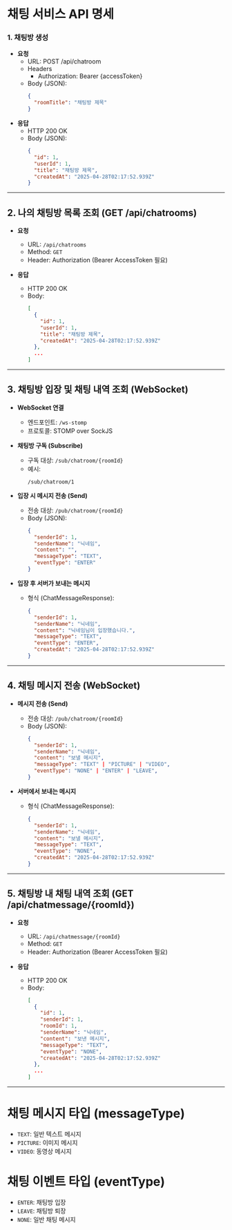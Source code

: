# 채팅 서비스 API 명세
### 1. 채팅방 생성
- **요청**
  - URL: POST /api/chatroom
  - Headers
    - Authorization: Bearer {accessToken}
  - Body (JSON):
    ```json
    {
      "roomTitle": "채팅방 제목"
    }
    ```
- **응답**
  - HTTP 200 OK
  - Body (JSON):
    ```json
    {
      "id": 1,
      "userId": 1,
      "title": "채팅방 제목",
      "createdAt": "2025-04-28T02:17:52.939Z"
    }
    ```
    
---

## 2. 나의 채팅방 목록 조회 (GET /api/chatrooms)

- **요청**
    - URL: `/api/chatrooms`
    - Method: `GET`
    - Header: Authorization (Bearer AccessToken 필요)

- **응답**
    - HTTP 200 OK
    - Body:
      ```json
      [
        {
          "id": 1,
          "userId": 1,
          "title": "채팅방 제목",
          "createdAt": "2025-04-28T02:17:52.939Z"
        },
        ...
      ]
      ```

---

## 3. 채팅방 입장 및 채팅 내역 조회 (WebSocket)

- **WebSocket 연결**
    - 엔드포인트: `/ws-stomp`
    - 프로토콜: STOMP over SockJS

- **채팅방 구독 (Subscribe)**
    - 구독 대상: `/sub/chatroom/{roomId}`
    - 예시:
      ```
      /sub/chatroom/1
      ```

- **입장 시 메시지 전송 (Send)**
    - 전송 대상: `/pub/chatroom/{roomId}`
    - Body (JSON):
      ```json
      {
        "senderId": 1,
        "senderName": "닉네임",
        "content": "",
        "messageType": "TEXT",
        "eventType": "ENTER"
      }
      ```

- **입장 후 서버가 보내는 메시지**
    - 형식 (ChatMessageResponse):
      ```json
      {
        "senderId": 1,
        "senderName": "닉네임",
        "content": "닉네임님이 입장했습니다.",
        "messageType": "TEXT",
        "eventType": "ENTER",
        "createdAt": "2025-04-28T02:17:52.939Z"
      }
      ```

---

## 4. 채팅 메시지 전송 (WebSocket)

- **메시지 전송 (Send)**
    - 전송 대상: `/pub/chatroom/{roomId}`
    - Body (JSON):
      ```json
      {
        "senderId": 1,
        "senderName": "닉네임",
        "content": "보낼 메시지",
        "messageType": "TEXT" | "PICTURE" | "VIDEO",
        "eventType": "NONE" | "ENTER" | "LEAVE",
      }
      ```

- **서버에서 보내는 메시지**
    - 형식 (ChatMessageResponse):
      ```json
      {
        "senderId": 1,
        "senderName": "닉네임",
        "content": "보낼 메시지",
        "messageType": "TEXT",
        "eventType": "NONE",
        "createdAt": "2025-04-28T02:17:52.939Z"
      }
      ```

---

## 5. 채팅방 내 채팅 내역 조회 (GET /api/chatmessage/{roomId})

- **요청**
    - URL: `/api/chatmessage/{roomId}`
    - Method: `GET`
    - Header: Authorization (Bearer AccessToken 필요)

- **응답**
    - HTTP 200 OK
    - Body:
      ```json
      [
        {
          "id": 1,
          "senderId": 1,
          "roomId": 1,
          "senderName": "닉네임",
          "content": "보낸 메시지",
          "messageType": "TEXT",
          "eventType": "NONE",
          "createdAt": "2025-04-28T02:17:52.939Z"
        },
        ...
      ]
      ```

---

# 채팅 메시지 타입 (messageType)
- `TEXT`: 일반 텍스트 메시지
- `PICTURE`: 이미지 메시지
- `VIDEO`: 동영상 메시지

# 채팅 이벤트 타입 (eventType)
- `ENTER`: 채팅방 입장
- `LEAVE`: 채팅방 퇴장
- `NONE`: 일반 채팅 메시지